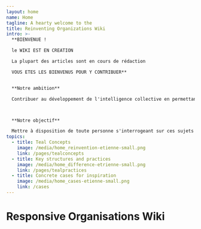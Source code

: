 ```yaml
---
layout: home
name: Home
tagline: A hearty welcome to the
title: Reinventing Organizations Wiki
intro: >-
  **BIENVENUE !

  le WIKI EST EN CREATION

  La plupart des articles sont en cours de rédaction

  VOUS ETES LES BIENVENUS POUR Y CONTRIBUER**


  **Notre ambition**

  Contribuer au développement de l'intelligence collective en permettant à tous ceux qui s'y intéressent de s'informer et de comprendre comment des groupes humains (entreprises, organisations à but non lucratif, administration, écoles...)  peuvent fonctionner de façon innovante, en combinant efficacité de l'organisation et motivation de ses membres. 



  **Notre objectif**

  Mettre à disposition de toute personne s'interrogeant sur ces sujets et sur les nouvelles formes d'organisation émergentes ("Teal orgs", "Entreprises libérées"..) une information neutre, factuelle, actualisée et classée par thèmes.
topics:
  - title: Teal Concepts
    image: /media/home_reinvention-etienne-small.png
    link: /pages/tealconcepts
  - title: Key structures and practices
    image: /media/home_difference-etrienne-small.png
    link: /pages/tealpractices
  - title: Concrete cases for inspiration
    image: /media/home_cases-etienne-small.png
    link: /cases
---
```


# Responsive Organisations Wiki
